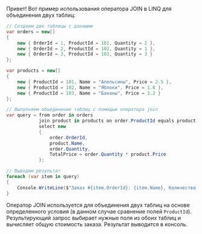 Привет! Вот пример использования оператора JOIN в LINQ для объединения двух таблиц:

```csharp
// Создаем две таблицы с данными
var orders = new[]
{
    new { OrderId = 1, ProductId = 101, Quantity = 2 },
    new { OrderId = 2, ProductId = 102, Quantity = 1 },
    new { OrderId = 3, ProductId = 103, Quantity = 3 }
};

var products = new[]
{
    new { ProductId = 101, Name = "Апельсины", Price = 2.5 },
    new { ProductId = 102, Name = "Яблоки", Price = 1.8 },
    new { ProductId = 103, Name = "Бананы", Price = 3.2 }
};

// Выполняем объединение таблиц с помощью оператора join
var query = from order in orders
            join product in products on order.ProductId equals product.ProductId
            select new
            {
                order.OrderId,
                product.Name,
                order.Quantity,
                TotalPrice = order.Quantity * product.Price
            };

// Выводим результат
foreach (var item in query)
{
    Console.WriteLine($"Заказ #{item.OrderId}: {item.Name}, Количество: {item.Quantity}, Общая стоимость: {item.TotalPrice}");
}
```

Оператор JOIN используется для объединения двух таблиц на основе определенного условия (в данном случае сравнение полей `ProductId`). Результирующий запрос выбирает нужные поля из обоих таблиц и вычисляет общую стоимость заказа. Результат выводится в консоль.
